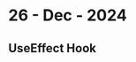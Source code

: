 
# 26 - Dec - 2024

## UseEffect Hook

<!-- cbc -->

<!-- last method of lifecycle methods ie componentWillUnmount() implementation using useEffect() -->